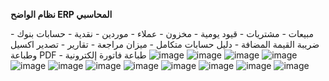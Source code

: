 **نظام الواضح ERP المحاسبي**

مبيعات - مشتريات - قيود يومية - مخزون - عملاء - موردين - نقدية - حسابات بنوك - ضريبة القيمة المضافة - دليل حسابات متكامل - ميزان مراجعة - تقارير - تصدير اكسيل وطباعة PDF - طباعة فاتورة إلكترونية
![image](https://user-images.githubusercontent.com/7458992/209885292-3fad4187-e143-477b-adb2-83757d3caa09.png)
![image](https://user-images.githubusercontent.com/7458992/209886416-1e54e45d-a1ae-428c-8fea-7986820e7338.png)
![image](https://user-images.githubusercontent.com/7458992/209886276-4ab28439-ce6b-4d5f-affc-15ee8da126b6.png)
![image](https://user-images.githubusercontent.com/7458992/209886239-3993526b-0c21-4b6f-afd7-12c86b2dc9e3.png)
![image](https://user-images.githubusercontent.com/7458992/209886210-06a140db-e6d6-4d79-8594-60bccee1b7de.png)
![image](https://user-images.githubusercontent.com/7458992/209885979-933f7f60-1e78-47c6-bbba-eb09b8315072.png)
![image](https://user-images.githubusercontent.com/7458992/209885873-108cf34d-ad01-4a9a-a57f-752e070c8951.png)
![image](https://user-images.githubusercontent.com/7458992/209886476-be0fd62b-1e63-46d0-8139-4568705ec5c4.png)
![image](https://user-images.githubusercontent.com/7458992/209886485-28bf8187-99b7-4b3b-ad40-18229bc5c625.png)
![image](https://user-images.githubusercontent.com/7458992/209886508-ab75cf09-19e9-4ed8-882f-b8db747e1427.png)
![image](https://user-images.githubusercontent.com/7458992/209886538-87336669-f0ea-4365-8ed4-8b70795e97dd.png)
![image](https://user-images.githubusercontent.com/7458992/209886564-c84aa99b-11d8-4770-bde9-9ff07791b37f.png)
